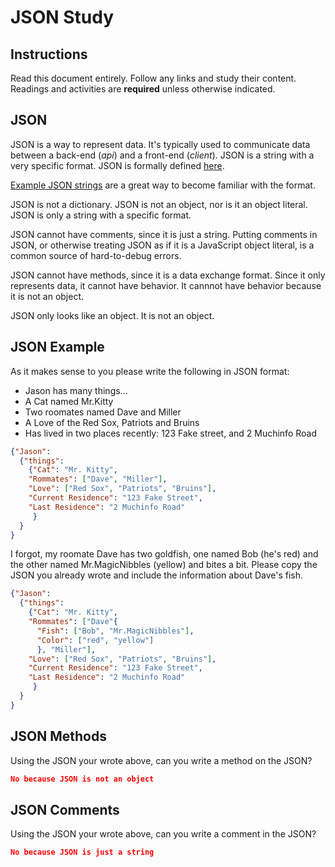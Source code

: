 # JSON Study

## Instructions

Read this document entirely. Follow any links and study their content. Readings
and activities are **required** unless otherwise indicated.

## JSON

JSON is a way to represent data. It's typically used to communicate data between
a back-end (*api*) and a front-end (*client*). JSON is a string with a very
specific format. JSON is formally defined [here](http://www.json.org/).

[Example JSON strings](http://json.org/example.html) are a great way to become
familiar with the format.

JSON is not a dictionary. JSON is not an object, nor is it an object literal.
JSON is only a string with a specific format.

JSON cannot have comments, since it is just a string. Putting comments in JSON,
or otherwise treating JSON as if it is a JavaScript object literal, is a common
source of hard-to-debug errors.

JSON cannot have methods, since it is a data exchange format. Since it only
represents data, it cannot have behavior. It cannnot have behavior because it is
not an object.

JSON only looks like an object. It is not an object.

## JSON Example

As it makes sense to you please write the following in JSON format:

-   Jason has many things...
-   A Cat named Mr.Kitty
-   Two roomates named Dave and Miller
-   A Love of the Red Sox, Patriots and Bruins
-   Has lived in two places recently: 123 Fake street, and 2 Muchinfo Road

```json
{"Jason":
  {"things":
    {"Cat": "Mr. Kitty",
    "Rommates": ["Dave", "Miller"],
    "Love": ["Red Sox", "Patriots", "Bruins"],
    "Current Residence": "123 Fake Street",
    "Last Residence": "2 Muchinfo Road"
     }
  }
}
```

I forgot, my roomate Dave has two goldfish, one named Bob (he's red) and the
other named Mr.MagicNibbles (yellow) and bites a bit. Please copy the JSON you
already wrote and include the information about Dave's fish.

```json
{"Jason":
  {"things":
    {"Cat": "Mr. Kitty",
    "Rommates": ["Dave"{
      "Fish": ["Bob", "Mr.MagicNibbles"],
      "Color": ["red", "yellow"]
      }, "Miller"],
    "Love": ["Red Sox", "Patriots", "Bruins"],
    "Current Residence": "123 Fake Street",
    "Last Residence": "2 Muchinfo Road"
     }
  }
}
```

## JSON Methods

Using the JSON your wrote above, can you write a method on the JSON?

```json
No because JSON is not an object
```

## JSON Comments

Using the JSON your wrote above, can you write a comment in the JSON?

```json
No because JSON is just a string
```
